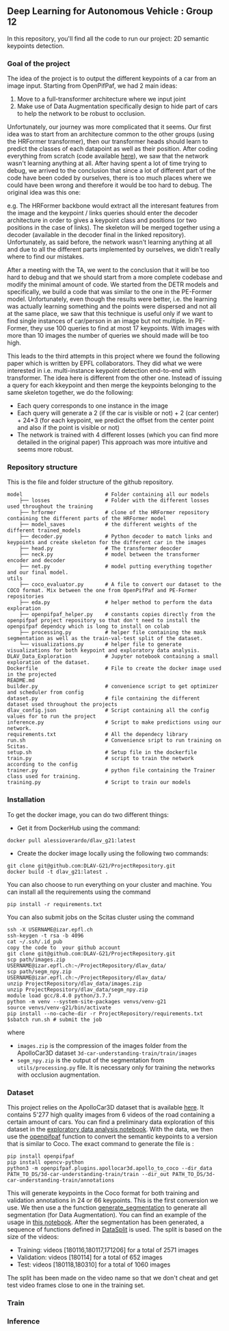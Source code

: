 ## Deep Learning for Autonomous Vehicle : Group 12

In this repository, you'll find all the code to run our project: 2D semantic keypoints detection. 

### Goal of the project

The idea of the project is to output the different keypoints of a car from an image input.
Starting from OpenPifPaf, we had 2 main ideas: 
1. Move to a full-transformer architecture where we input joint
2. Make use of Data Augmentation specifically design to hide part of cars to help the network to be robust to occlusion. 

Unfortunately, our journey was more complicated that it seems. 
Our first idea was to start from an architecture common to the other groups (using the HRFormer transformer), then our transformer heads should learn to predict the classes of each datapoint as well as their position. After coding everything from scratch (code available [here]()), we saw that the network wasn't learning anything at all. After having spent a lot of time trying to debug, we arrived to the conclusion that since a lot of different part of the code have been coded by ourselves, there is too much places where we could have been wrong and therefore it would be too hard to debug. The original idea was this one: 

e.g. The HRFormer backbone would extract all the interesant features from the image and the keypoint / links queries should enter the decoder architecture in order to gives a keypoint class and positions (or two positions in the case of links). The skeleton will be merged together using a decoder (available in the decoder final in the linked repository). Unfortunately, as said before, the network wasn't learning anything at all and due to all the different parts implemented by ourselves, we didn't really where to find our mistakes. 

After a meeting with the TA, we went to the conclusion that it will be too hard to debug and that we should start from a more complete codebase and modify the minimal amount of code. We started from the DETR models and specifically, we build a code that was similar to the one in the PE-Former model. Unfortunately, even though the results were better, i.e. the learning was actually learning something and the points were dispersed and not all at the same place, we saw that this technique is useful only if we want to find single instances of car/person in an image but not multiple. In PE-Former, they use 100 queries to find at most 17 keypoints. With images with more than 10 images the number of queries we should made will be too high. 

This leads to the third attempts in this project where we found the following paper which is written by EPFL collaborators. They did what we were interested in i.e. multi-instance keypoint detection end-to-end with transformer. The idea here is different from the other one. Instead of issuing a query for each kkeypoint and then merge the keypoints belonging to the same skeleton together, we do the following: 
- Each query corresponds to one instance in the image 
- Each query will generate a 2 (if the car is visible or not) + 2 (car center) +  24\*3 (for each keypoint, we predict the offset from the center point and also if the point is visible or not)
- The network is trained with 4 different losses (which you can find more detailed in the original paper) 
This approach was more intuitive and seems more robust.

### Repository structure
This is the file and folder structure of the github repository.

```
model	      					# Folder containing all our models
    ├── losses 					# Folder with the different losses used throughout the training
    ├── hrformer				# clone of the HRFormer repository containing the different parts of the HRFormer model
    ├── model_saves				# the different weights of the different trained_models
    ├── decoder.py				# Python decoder to match links and keypoints and create skeleton for the different car in the images
    ├── head.py					# The transformer deocder 
    ├── neck.py					# model between the transformer encoder and decoder
    ├── net.py					# model putting everything together and our final model.
utils  
    ├── coco_evaluator.py		# A file to convert our dataset to the COCO format. Mix between the one from OpenPifPaf and PE-Former repositories
    ├── eda.py					# helper method to perform the data exploration
    ├── openpifpaf_helper.py 	# constants copies directly from the openpifpaf project repository so that don't need to install the openpifpaf dependcy which is long to install on colab
    ├── processing.py			# helper file containing the mask segmentation as well as the train-val-test split of the dataset.
    └── visualizations.py 		# helper file to generate visualizations for both keypoint and exploratory data analysis.         
DLAV_Data_Exploration			# Jupyter notebook containing a small exploration of the dataset.
Dockerfile 						# File to create the docker image used in the projected
README.md
builder.py 						# convenience script to get optimizer and scheduler from config
dataset.py						# file containing the different dataset used throughout the projects
dlav_config.json				# Script containing all the config values for to run the project
inference.py					# Script to make predictions using our network.
requirements.txt				# All the dependecy library
run.sh							# Convenience sript to run training on Scitas.
setup.sh						# Setup file in the dockerfile
train.py						# script to train the network according to the config
trainer.py 						# python file containing the Trainer class used for training.
training.py			      		# Script to train our models
```

### Installation 

To get the docker image, you can do two different things: 
- Get it from DockerHub using the command:

```
docker pull alessioverardo/dlav_g21:latest
```
- Create the docker image locally using the following two commands: 

```
git clone git@github.com:DLAV-G21/ProjectRepository.git
docker build -t dlav_g21:latest .
```
You can also choose to run everything on your cluster and machine. You can install all the requirements using the command 
```
pip install -r requirements.txt
```

You can also submit jobs on the Scitas cluster using the command

```
ssh -X USERNAME@izar.epfl.ch
ssh-keygen -t rsa -b 4096
cat ~/.ssh/.id_pub
copy the code to  your github account
git clone git@github.com:DLAV-G21/ProjectRepository.git
scp path/images.zip USERNAME@izar.epfl.ch:~/ProjectRepository/dlav_data/
scp path/segm_npy.zip USERNAME@izar.epfl.ch:~/ProjectRepository/dlav_data/ 
unzip ProjectRepository/dlav_data/images.zip
unzip ProjectRepository/dlav_data/segm_npy.zip
module load gcc/8.4.0 python/3.7.7 
python -m venv --system-site-packages venvs/venv-g21
source venvs/venv-g21/bin/activate
pip install --no-cache-dir -r ProjectRepository/requirements.txt
$sbatch run.sh # submit the job
```
where
- `images.zip` is the compression of the images folder from the ApolloCar3D dataset `3d-car-understanding-train/train/images`
- `segm_npy.zip` is the output of the segmentation from `utils/processing.py` file. It is necessary only for training the networks with occlusion augmentation.  
### Dataset
This project relies on the ApolloCar3D dataset that is available [here](https://github.com/ApolloScapeAuto/dataset-api/blob/master/car_instance/README.md). It contains 5'277 high quality images from 6 videos of the road containing a certain amount of cars. You can find a preliminary data exploration of this dataset in the [exploratory data analysis notebook](DLAV_Data_Exploration.ipynb).
With the data, we then use the [openpifpaf](https://github.com/openpifpaf/openpifpaf) function to convert the semantic keypoints to a version that is similar to Coco. The exact command to generate the file is :

```
pip install openpifpaf
pip install opencv-python
python3 -m openpifpaf.plugins.apollocar3d.apollo_to_coco --dir_data PATH_TO_DS/3d-car-understanding-train/train --dir_out PATH_TO_DS/3d-car-understanding-train/annotations
```
This will generate keypoints in the Coco format for both training and validation annotations in 24 or 66 keypoints. This is the first conversion we use. We then use a the function [generate_segmentation](util/processing.py) to generate all segmentation (for Data Augmentation). You can find an example of the usage in [this notebook](DLAV_Data_Exploration.ipynb). After the segmentation has been generated, a sequence of functions defined in [DataSplit](DataSplit.ipynb) is used. The split is based on the size of the videos: 
- Training: videos [180116,180117,171206] for a total of 2571 images
- Validation:  videos [180114] for a total of 652 images
- Test: videos [180118,180310] for a total of 1060 images

The split has been made on the video name so that we don't cheat and get test video frames close to one in the training set. 

### Train


### Inference


